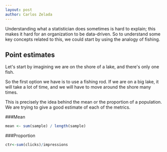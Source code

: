 ```yaml
---
layout: post
author: Carlos Zelada
---
```


Understanding what a statistician does sometimes is hard to explain; this makes it hard for an organization to be data-driven.  So to understand some key concepts related to this, we could start by using the analogy of fishing.

## Point estimates
Let's start by imagining we are on the shore of a lake, and there's only one fish. 



So the first option we have is to use a fishing rod. If we are on a big lake, it will take a lot of time, and we will have to move around the shore many times.

This is precisely the idea behind the mean or the proportion of a population. We are trying to give a good estimate of each of the metrics.

###Mean
```R
mean <- sum(sample) / length(sample)
```

###Proportion
```R
ctr<-sum(clicks)/impressions
```
